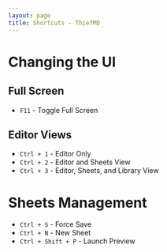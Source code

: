 ```yaml
---
layout: page
title: Shortcuts - ThiefMD
---
```


# Changing the UI

## Full Screen

* `F11` - Toggle Full Screen

## Editor Views

* `Ctrl + 1` - Editor Only
* `Ctrl + 2` - Editor and Sheets View
* `Ctrl + 3` - Editor, Sheets, and Library View

# Sheets Management

* `Ctrl + S` - Force Save
* `Ctrl + N` - New Sheet
* `Ctrl + Shift + P` - Launch Preview
